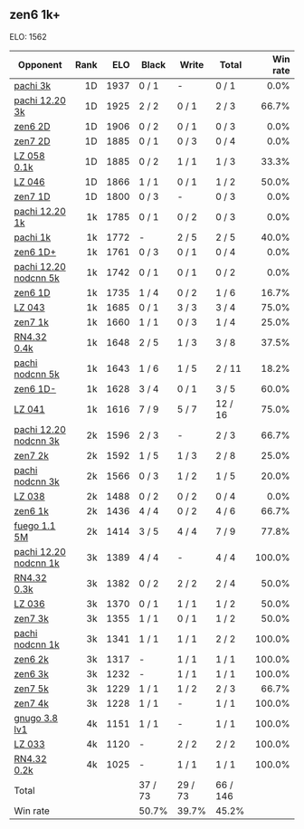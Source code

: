## zen6 1k+ ##

ELO: 1562

Opponent | Rank | ELO | Black | Write | Total | Win rate
---------|-----:|----:|-------|-------|-------|-------:
[pachi 3k](pachi%203k.md) | 1D | 1937 | 0 / 1 | - | 0 / 1 | 0.0%
[pachi 12.20 3k](pachi%2012.20%203k.md) | 1D | 1925 | 2 / 2 | 0 / 1 | 2 / 3 | 66.7%
[zen6 2D](zen6%202D.md) | 1D | 1906 | 0 / 2 | 0 / 1 | 0 / 3 | 0.0%
[zen7 2D](zen7%202D.md) | 1D | 1885 | 0 / 1 | 0 / 3 | 0 / 4 | 0.0%
[LZ 058 0.1k](LZ%20058%200.1k.md) | 1D | 1885 | 0 / 2 | 1 / 1 | 1 / 3 | 33.3%
[LZ 046](LZ%20046.md) | 1D | 1866 | 1 / 1 | 0 / 1 | 1 / 2 | 50.0%
[zen7 1D](zen7%201D.md) | 1D | 1800 | 0 / 3 | - | 0 / 3 | 0.0%
[pachi 12.20 1k](pachi%2012.20%201k.md) | 1k | 1785 | 0 / 1 | 0 / 2 | 0 / 3 | 0.0%
[pachi 1k](pachi%201k.md) | 1k | 1772 | - | 2 / 5 | 2 / 5 | 40.0%
[zen6 1D+](zen6%201D+.md) | 1k | 1761 | 0 / 3 | 0 / 1 | 0 / 4 | 0.0%
[pachi 12.20 nodcnn 5k](pachi%2012.20%20nodcnn%205k.md) | 1k | 1742 | 0 / 1 | 0 / 1 | 0 / 2 | 0.0%
[zen6 1D](zen6%201D.md) | 1k | 1735 | 1 / 4 | 0 / 2 | 1 / 6 | 16.7%
[LZ 043](LZ%20043.md) | 1k | 1685 | 0 / 1 | 3 / 3 | 3 / 4 | 75.0%
[zen7 1k](zen7%201k.md) | 1k | 1660 | 1 / 1 | 0 / 3 | 1 / 4 | 25.0%
[RN4.32 0.4k](RN4.32%200.4k.md) | 1k | 1648 | 2 / 5 | 1 / 3 | 3 / 8 | 37.5%
[pachi nodcnn 5k](pachi%20nodcnn%205k.md) | 1k | 1643 | 1 / 6 | 1 / 5 | 2 / 11 | 18.2%
[zen6 1D-](zen6%201D-.md) | 1k | 1628 | 3 / 4 | 0 / 1 | 3 / 5 | 60.0%
[LZ 041](LZ%20041.md) | 1k | 1616 | 7 / 9 | 5 / 7 | 12 / 16 | 75.0%
[pachi 12.20 nodcnn 3k](pachi%2012.20%20nodcnn%203k.md) | 2k | 1596 | 2 / 3 | - | 2 / 3 | 66.7%
[zen7 2k](zen7%202k.md) | 2k | 1592 | 1 / 5 | 1 / 3 | 2 / 8 | 25.0%
[pachi nodcnn 3k](pachi%20nodcnn%203k.md) | 2k | 1566 | 0 / 3 | 1 / 2 | 1 / 5 | 20.0%
[LZ 038](LZ%20038.md) | 2k | 1488 | 0 / 2 | 0 / 2 | 0 / 4 | 0.0%
[zen6 1k](zen6%201k.md) | 2k | 1436 | 4 / 4 | 0 / 2 | 4 / 6 | 66.7%
[fuego 1.1 5M](fuego%201.1%205M.md) | 2k | 1414 | 3 / 5 | 4 / 4 | 7 / 9 | 77.8%
[pachi 12.20 nodcnn 1k](pachi%2012.20%20nodcnn%201k.md) | 3k | 1389 | 4 / 4 | - | 4 / 4 | 100.0%
[RN4.32 0.3k](RN4.32%200.3k.md) | 3k | 1382 | 0 / 2 | 2 / 2 | 2 / 4 | 50.0%
[LZ 036](LZ%20036.md) | 3k | 1370 | 0 / 1 | 1 / 1 | 1 / 2 | 50.0%
[zen7 3k](zen7%203k.md) | 3k | 1355 | 1 / 1 | 0 / 1 | 1 / 2 | 50.0%
[pachi nodcnn 1k](pachi%20nodcnn%201k.md) | 3k | 1341 | 1 / 1 | 1 / 1 | 2 / 2 | 100.0%
[zen6 2k](zen6%202k.md) | 3k | 1317 | - | 1 / 1 | 1 / 1 | 100.0%
[zen6 3k](zen6%203k.md) | 3k | 1232 | - | 1 / 1 | 1 / 1 | 100.0%
[zen7 5k](zen7%205k.md) | 3k | 1229 | 1 / 1 | 1 / 2 | 2 / 3 | 66.7%
[zen7 4k](zen7%204k.md) | 3k | 1228 | 1 / 1 | - | 1 / 1 | 100.0%
[gnugo 3.8 lv1](gnugo%203.8%20lv1.md) | 4k | 1151 | 1 / 1 | - | 1 / 1 | 100.0%
[LZ 033](LZ%20033.md) | 4k | 1120 | - | 2 / 2 | 2 / 2 | 100.0%
[RN4.32 0.2k](RN4.32%200.2k.md) | 4k | 1025 | - | 1 / 1 | 1 / 1 | 100.0%
Total | | | 37 / 73 | 29 / 73 | 66 / 146 | 
Win rate| | | 50.7% | 39.7% | 45.2% | 
